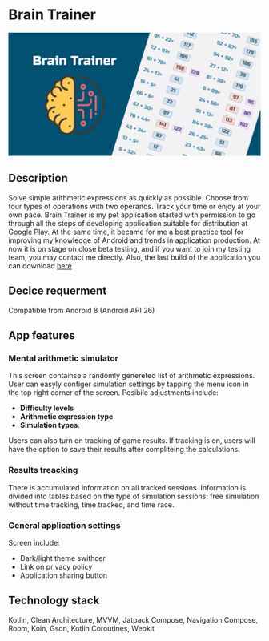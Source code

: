 # Brain Trainer
![application banner](BrainTrainerApp.png)

## Description 
Solve simple arithmetic expressions as quickly as possible. Choose from four types of operations with two operands. Track your time or enjoy at your own pace.
Brain Trainer is my pet application started with permission to go through all the steps of developing application suitable for distribution at Google Play. At the same time, it became for me a best practice tool for improving my knowledge of Android and trends in application production. At now it is on stage on close beta testing, and if you want to join my testing team, you may contact me directly.
Also, the last build of the application you can download [here]()

## Decice requerment
Compatible from Android 8 (Android API 26)

## App features

### Mental arithmetic simulator
This screen containse a randomly genereted list of arithmetic expressions. User can easyly configer simulation settings by tapping the menu icon in the top right corner of the screen. Posibile adjustments include:
 - **Difficulty levels**
 - **Arithmetic expression type**
 - **Simulation types**.

Users can also turn on tracking of game results. If tracking is on, users will have the option to save their results after compliteing the calculations.

### Results treacking
There is accumulated information on all tracked sessions. Information is divided into tables based on the type of simulation sessions: free simulation without time tracking, time tracked, and time race.


### General application settings
Screen include:
- Dark/light theme swithcer
- Link on privacy policy
- Application sharing button


## Technology stack
Kotlin, Clean Architecture, MVVM, Jatpack Compose, Navigation Compose, Room, Koin, Gson, Kotlin Coroutines, Webkit

